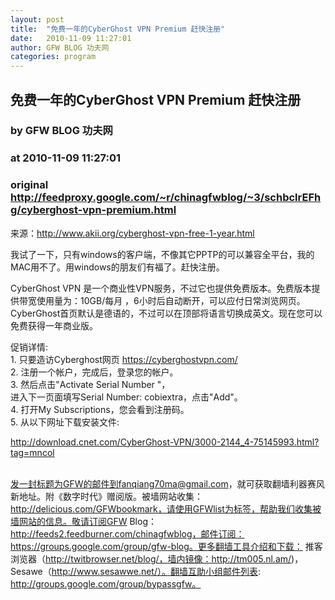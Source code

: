 ```yaml
---
layout: post
title:  "免费一年的CyberGhost VPN Premium 赶快注册"
date:   2010-11-09 11:27:01
author: GFW BLOG 功夫网
categories: program
---
```


## 免费一年的CyberGhost VPN Premium 赶快注册
### by GFW BLOG 功夫网
### at 2010-11-09 11:27:01
### original <http://feedproxy.google.com/~r/chinagfwblog/~3/schbclrEFhg/cyberghost-vpn-premium.html>

来源：<a href="http://www.akii.org/cyberghost-vpn-free-1-year.html">http://www.akii.org/cyberghost-vpn-free-1-year.html</a><br><div> 						<p>我试了一下，只有windows的客户端，不像其它PPTP的可以兼容全平台，我的MAC用不了。用windows的朋友们有福了。赶快注册。</p> <p>CyberGhost VPN 是一个商业性VPN服务，不过它也提供免费版本。免费版本提供带宽使用量为：10GB/每月 ，6小时后自动断开，可以应付日常浏览网页。CyberGhost首页默认是德语的，不过可以在顶部将语言切换成英文。现在您可以免费获得一年商业版。</p> <p>促销详情:<br> 1. 只要造访Cyberghost网页 <a href="https://cyberghostvpn.com/">https://cyberghostvpn.com/</a><br> 2. 注册一个帐户，完成后，登录您的帐户。<br> 3. 然后点击"Activate Serial Number "，<br> 进入下一页面填写Serial Number: cobiextra，点击"Add"。<br> 4. 打开My Subscriptions，您会看到注册码。<br> 5. 从以下网址下载安装文件:</p> <p><a href="http://download.cnet.com/CyberGhost-VPN/3000-2144_4-75145993.html?tag=mncol">http://download.cnet.com/CyberGhost-VPN/3000-2144_4-75145993.html?tag=mncol</a></p> 											</div><br> <div>发一封标题为GFW的邮件到fanqiang70ma@gmail.com，就可获取翻墙利器赛风新地址。附《数字时代》赠阅版。被墙网站收集：http://delicious.com/GFWbookmark，请使用GFWlist为标签，帮助我们收集被墙网站的信息。敬请订阅GFW Blog：http://feeds2.feedburner.com/chinagfwblog，邮件订阅：https://groups.google.com/group/gfw-blog。更多翻墙工具介绍和下载：
推客浏览器（http://twitbrowser.net/blog/，墙内镜像：http://tm005.nl.am/)，Sesawe（http://www.sesawwe.net/）。翻墙互助小组邮件列表: http://groups.google.com/group/bypassgfw。<img width="1" height="1" src="https://blogger.googleusercontent.com/tracker/5500297126185736776-2371128879634660495?l=www.chinagfw.org" alt=""></div><img src="http://feeds.feedburner.com/~r/chinagfwblog/~4/schbclrEFhg" height="1" width="1">
